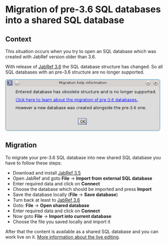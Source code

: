 # Migration of pre-3.6 SQL databases into a shared SQL database

## Context

This situation occurs when you try to open an SQL database which was created with JabRef version older than 3.6.

With release of [JabRef 3.6](https://github.com/JabRef/jabref/releases/tag/v3.6) the SQL database structure has changed. So all SQL databases with an pre-3.6 structure are no longer supported.

![Screenshot of migration popup](../../.gitbook/assets/migrate-pre-3.6-db.png)

## Migration

To migrate your pre-3.6 SQL database into new shared SQL database you have to follow these steps:

* Download and install [JabRef 3.5](https://github.com/JabRef/jabref/releases/tag/v3.5)
* Open JabRef and goto **File** -&gt; **Import from external SQL database**
* Enter required data and click on **Connect**
* Choose the database which should be imported and press **Import**
* Save the database locally \(**File** -&gt; **Save database**\)
* Turn back at least to [JabRef 3.6](https://github.com/JabRef/jabref/releases/tag/v3.6)
* Goto: **File** -&gt; **Open shared database**
* Enter required data and click on **Connect**
* Now goto **File** -&gt; **Import into current database**
* Choose the file you saved locally and import it

After that the content is available as a shared SQL database and you can work live on it. [More information about the live editing](sqldatabase.md).

